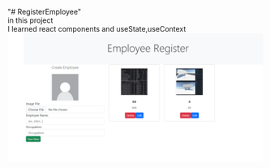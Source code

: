 "# RegisterEmployee"  <br>
in this project <br>
I learned react components and useState,useContext
![Proje Görseli](asp+reacth.png)
